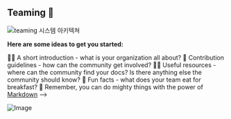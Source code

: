 ## Teaming 🐾

![teaming 시스템 아키텍쳐](https://github.com/user-attachments/assets/3034a422-58ed-4070-9c0f-9d5fff0cd3e3)


**Here are some ideas to get you started:**

🙋‍♀️ A short introduction - what is your organization all about?
🌈 Contribution guidelines - how can the community get involved?
👩‍💻 Useful resources - where can the community find your docs? Is there anything else the community should know?
🍿 Fun facts - what does your team eat for breakfast?
🧙 Remember, you can do mighty things with the power of [Markdown](https://docs.github.com/github/writing-on-github/getting-started-with-writing-and-formatting-on-github/basic-writing-and-formatting-syntax)
-->

![Image](https://github.com/user-attachments/assets/8920e644-6384-4a79-8c58-7958aa0fabdf)

